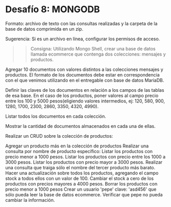 # Desafío 8: MONGODB

Formato: archivo de texto con las consultas realizadas y la carpeta de la base de datos comprimida en un zip.

Sugerencia: Si es un archivo en línea, configurar los permisos de acceso.

>> Consigna: Utilizando Mongo Shell, crear una base de datos llamada ecommerce que contenga dos colecciones: mensajes y productos.

Agregar 10 documentos con valores distintos a las colecciones mensajes y productos. El formato de los documentos debe estar en correspondencia con el que venimos utilizando en el entregable con base de datos MariaDB. 

Definir las claves de los documentos en relación a los campos de las tablas de esa base. En el caso de los productos, poner valores al campo precio entre los 100 y 5000 pesos(eligiendo valores intermedios, ej: 120, 580, 900, 1280, 1700, 2300, 2860, 3350, 4320, 4990). 

Listar todos los documentos en cada colección.

Mostrar la cantidad de documentos almacenados en cada una de ellas.

Realizar un CRUD sobre la colección de productos:

Agregar un producto más en la colección de productos 
Realizar una consulta por nombre de producto específico:
Listar los productos con precio menor a 1000 pesos.
Listar los productos con precio entre los 1000 a 3000 pesos.
Listar los productos con precio mayor a 3000 pesos.
Realizar una consulta que traiga sólo el nombre del tercer producto más barato.
Hacer una actualización sobre todos los productos, agregando el campo stock a todos ellos con un valor de 100.
Cambiar el stock a cero de los productos con precios mayores a 4000 pesos. 
Borrar los productos con precio menor a 1000 pesos 
Crear un usuario 'pepe' clave: 'asd456' que sólo pueda leer la base de datos ecommerce. Verificar que pepe no pueda cambiar la información.
